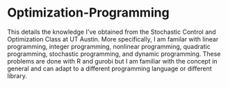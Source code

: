 # Optimization-Programming
This details the knowledge I've obtained from the Stochastic Control and Optimization Class at UT Austin. More specifically, I am familar with linear programming, integer programming, nonlinear programming, quadratic programming, stochastic programming, and dynamic programming. These problems are done with R and gurobi but I am familiar with the concept in general and can adapt to a different programming language or different library. 
